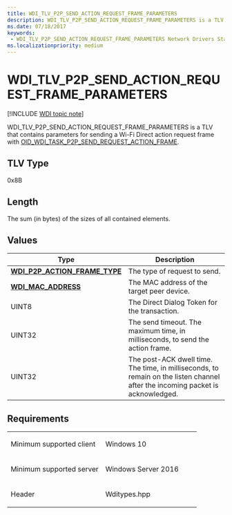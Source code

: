```yaml
---
title: WDI_TLV_P2P_SEND_ACTION_REQUEST_FRAME_PARAMETERS
description: WDI_TLV_P2P_SEND_ACTION_REQUEST_FRAME_PARAMETERS is a TLV that contains parameters for sending a Wi-Fi Direct action request frame with OID_WDI_TASK_P2P_SEND_REQUEST_ACTION_FRAME.
ms.date: 07/18/2017
keywords:
 - WDI_TLV_P2P_SEND_ACTION_REQUEST_FRAME_PARAMETERS Network Drivers Starting with Windows Vista
ms.localizationpriority: medium
---
```


# WDI\_TLV\_P2P\_SEND\_ACTION\_REQUEST\_FRAME\_PARAMETERS

[!INCLUDE [WDI topic note](../includes/wdi-version-warning.md)]


WDI\_TLV\_P2P\_SEND\_ACTION\_REQUEST\_FRAME\_PARAMETERS is a TLV that contains parameters for sending a Wi-Fi Direct action request frame with [OID\_WDI\_TASK\_P2P\_SEND\_REQUEST\_ACTION\_FRAME](./oid-wdi-task-p2p-send-request-action-frame.md).

## TLV Type


0x8B

## Length


The sum (in bytes) of the sizes of all contained elements.

## Values


| Type                                                                    | Description                                                                                                                    |
|-------------------------------------------------------------------------|--------------------------------------------------------------------------------------------------------------------------------|
| [**WDI\_P2P\_ACTION\_FRAME\_TYPE**](/windows-hardware/drivers/ddi/wditypes/ne-wditypes-_wdi_p2p_action_frame_type) | The type of request to send.                                                                                                   |
| [**WDI\_MAC\_ADDRESS**](/windows-hardware/drivers/ddi/dot11wdi/ns-dot11wdi-_wdi_mac_address)                       | The MAC address of the target peer device.                                                                                     |
| UINT8                                                                   | The Direct Dialog Token for the transaction.                                                                                   |
| UINT32                                                                  | The send timeout. The maximum time, in milliseconds, to send the action frame.                                                 |
| UINT32                                                                  | The post-ACK dwell time. The time, in milliseconds, to remain on the listen channel after the incoming packet is acknowledged. |

 

## Requirements

<table>
<colgroup>
<col width="50%" />
<col width="50%" />
</colgroup>
<tbody>
<tr class="odd">
<td><p>Minimum supported client</p></td>
<td><p>Windows 10</p></td>
</tr>
<tr class="even">
<td><p>Minimum supported server</p></td>
<td><p>Windows Server 2016</p></td>
</tr>
<tr class="odd">
<td><p>Header</p></td>
<td>Wditypes.hpp</td>
</tr>
</tbody>
</table>

 


